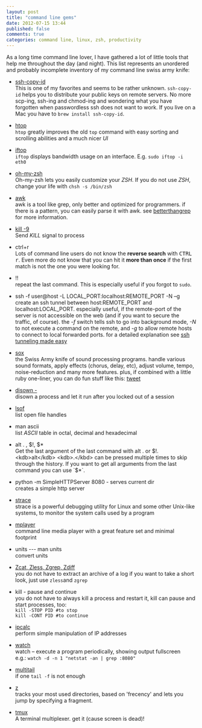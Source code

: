 ```yaml
---
layout: post
title: "command line gems"
date: 2012-07-15 13:44
published: false
comments: true
categories: command line, linux, zsh, productivity
---
```



As a long time command line lover, I have gathered a lot of little tools that help me throughout the day (and night). This list represents an unordered and probably incomplete inventory of my command line swiss army knife:


- [ssh-copy-id](http://linux.die.net/man/1/ssh-copy-id)  
  This is one of my favorites and seems to be rather unknown. `ssh-copy-id` helps you to distribute your public keys on remote servers. No more scp-ing, ssh-ing and chmod-ing and wondering what you have forgotten when passwordless ssh does not want to work. If you live on a Mac you have to `brew install ssh-copy-id`.

- [htop](http://htop.sourceforge.net/)  
`htop` greatly improves the old `top` command with easy sorting and scrolling abilities and a much nicer _UI_

- [iftop](http://linux.die.net/man/8/iftop)  
`iftop` displays bandwidth usage on an interface. E.g. `sudo iftop -i eth0`

- [oh-my-zsh](https://github.com/robbyrussell/oh-my-zsh/)  
Oh-my-zsh lets you easily customize your _ZSH_. If you do not use _ZSH_, change your life with `chsh -s /bin/zsh`

- [awk](http://www.grymoire.com/Unix/Awk.html)  
awk is a tool like grep, only better and optimized for programmers. if there is a pattern, you can easily parse it with awk. see [betterthangrep](http://betterthangrep.com) for more information.

- [kill -9](http://linux.die.net/man/1/kill)  
Send _KILL_ signal to process

- ctrl+r  
Lots of command line users do not know the __reverse search__ with <kbd>CTRL</kbd> <kbd>r</kbd>. Even more do not know that you can hit it __more than once__ if the first match is not the one you were looking for.

- !!  
repeat the last command. This is especially useful if you forgot to `sudo`.

- ssh -f user@host -L LOCAL_PORT:localhost:REMOTE_PORT -N –g  
create an ssh tunnel between host:REMOTE_PORT and localhost:LOCAL_PORT. especially useful, if the remote-port of the server is not accessible on the web (and if you want to secure the traffic, of course).
the *-f* switch tells ssh to go into background mode, *-N* to not execute a command on the remote, and *-g* to allow remote hosts to connect to local forwarded ports.
for a detailed explanation see [ssh tunneling made easy](http://www.revsys.com/writings/quicktips/ssh-tunnel.html)

- [sox](http://sox.sourceforge.net/)  
the Swiss Army knife of sound processing programs. handle various sound formats, apply effects (chorus, delay, etc), adjust volume, tempo, noise-reduction and many more features.
plus, if combined with a little ruby one-liner, you can do fun stuff like this: [tweet](http://twitter.com/notyce/status/124221847595266048)

- [disown -](http://linux.about.com/library/cmd/blcmdl1_disown.htm)  
disown a process and let it run after you locked out of a session

- [lsof](http://linux.die.net/man/8/lsof)  
list open file handles

- man ascii  
list _ASCII_ table in octal, decimal and hexadecimal

- <kdb>alt</kdb> <kdb>.</kbd> , $!, $*  
Get the last argument of the last command with <kdb>alt</kdb> <kdb>.</kbd> or $!. <kdb>alt</kdb> <kdb>.</kbd> can be pressed multiple times to skip through the history. If you want to get all arguments from the last command you can use `$*`.

- python -m SimpleHTTPServer 8080 - serves current dir  
creates a simple http server

- [strace](http://linux.die.net/man/1/strace)  
strace is a powerful debugging utility for Linux and some other Unix-like systems, to monitor the system calls used by a program

- [mplayer](http://www.mplayerhq.hu/design7/news.html)  
command line media player with a great feature set and minimal footprint

- units --- man units  
convert units

- [Zcat, Zless, Zgrep, Zdiff](http://www.thegeekstuff.com/2009/05/zcat-zless-zgrep-zdiff-zcmp-zmore-gzip-file-operations-on-the-compressed-files/)  
you do not have to extract an archive of a log if you want to take a short look, just use `zless`and `zgrep`

- kill - pause and continue  
you do not have to always kill a process and restart it, kill can pause and start processes, too:  
`kill -STOP PID #to stop`   
`kill -CONT PID #to continue`

- [ipcalc](http://linux.die.net/man/1/ipcalc)  
perform simple manipulation of IP addresses

- [watch](http://linux.die.net/man/1/watch)  
watch – execute a program periodically, showing output fullscreen  
e.g.: `watch -d -n 1 "netstat -an | grep :8080"`

- [multitail](http://linux.die.net/man/1/multitail)  
if one `tail -f` is not enough

- [z](https://github.com/rupa/z/)  
tracks your most used directories, based on 'frecency' and lets you jump by specifying a fragment.

- [tmux](http://tmux.sourceforge.net/)  
A terminal multiplexer. get it (cause screen is dead)!


